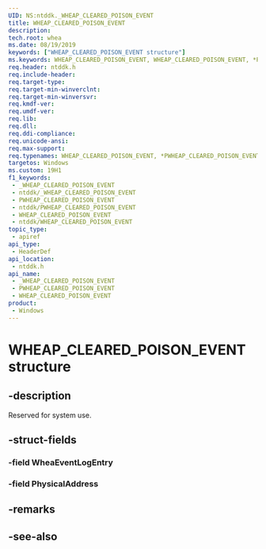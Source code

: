 ```yaml
---
UID: NS:ntddk._WHEAP_CLEARED_POISON_EVENT
title: WHEAP_CLEARED_POISON_EVENT
description: 
tech.root: whea
ms.date: 08/19/2019
keywords: ["WHEAP_CLEARED_POISON_EVENT structure"]
ms.keywords: WHEAP_CLEARED_POISON_EVENT, WHEAP_CLEARED_POISON_EVENT, *PWHEAP_CLEARED_POISON_EVENT,
req.header: ntddk.h
req.include-header: 
req.target-type: 
req.target-min-winverclnt: 
req.target-min-winversvr: 
req.kmdf-ver: 
req.umdf-ver: 
req.lib: 
req.dll: 
req.ddi-compliance: 
req.unicode-ansi: 
req.max-support: 
req.typenames: WHEAP_CLEARED_POISON_EVENT, *PWHEAP_CLEARED_POISON_EVENT
targetos: Windows
ms.custom: 19H1
f1_keywords:
 - _WHEAP_CLEARED_POISON_EVENT
 - ntddk/_WHEAP_CLEARED_POISON_EVENT
 - PWHEAP_CLEARED_POISON_EVENT
 - ntddk/PWHEAP_CLEARED_POISON_EVENT
 - WHEAP_CLEARED_POISON_EVENT
 - ntddk/WHEAP_CLEARED_POISON_EVENT
topic_type:
 - apiref
api_type:
 - HeaderDef
api_location:
 - ntddk.h
api_name:
 - _WHEAP_CLEARED_POISON_EVENT
 - PWHEAP_CLEARED_POISON_EVENT
 - WHEAP_CLEARED_POISON_EVENT
product:
 - Windows
---
```


# WHEAP_CLEARED_POISON_EVENT structure


## -description

Reserved for system use.

## -struct-fields

### -field WheaEventLogEntry

### -field PhysicalAddress

## -remarks

## -see-also

